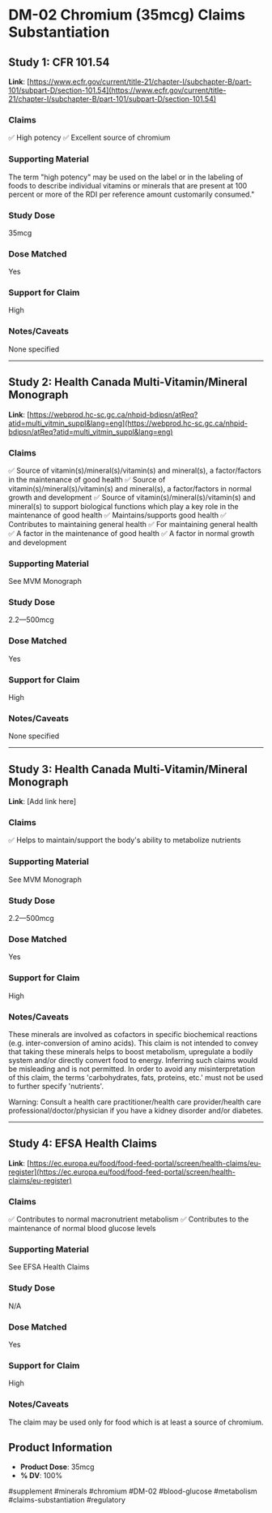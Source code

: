 # DM-02 Chromium (35mcg) Claims Substantiation

## Study 1: CFR 101.54
**Link**: [https://www.ecfr.gov/current/title-21/chapter-I/subchapter-B/part-101/subpart-D/section-101.54](https://www.ecfr.gov/current/title-21/chapter-I/subchapter-B/part-101/subpart-D/section-101.54)

### Claims
✅ High potency
✅ Excellent source of chromium

### Supporting Material
The term "high potency" may be used on the label or in the labeling of foods to describe individual vitamins or minerals that are present at 100 percent or more of the RDI per reference amount customarily consumed."

### Study Dose
35mcg

### Dose Matched
Yes

### Support for Claim
High

### Notes/Caveats
None specified

---

## Study 2: Health Canada Multi-Vitamin/Mineral Monograph
**Link**: [https://webprod.hc-sc.gc.ca/nhpid-bdipsn/atReq?atid=multi_vitmin_suppl&lang=eng](https://webprod.hc-sc.gc.ca/nhpid-bdipsn/atReq?atid=multi_vitmin_suppl&lang=eng)

### Claims
✅ Source of vitamin(s)/mineral(s)/vitamin(s) and mineral(s), a factor/factors in the maintenance of good health
✅ Source of vitamin(s)/mineral(s)/vitamin(s) and mineral(s), a factor/factors in normal growth and development
✅ Source of vitamin(s)/mineral(s)/vitamin(s) and mineral(s) to support biological functions which play a key role in the maintenance of good health
✅ Maintains/supports good health
✅ Contributes to maintaining general health
✅ For maintaining general health
✅ A factor in the maintenance of good health
✅ A factor in normal growth and development

### Supporting Material
See MVM Monograph

### Study Dose
2.2—500mcg

### Dose Matched
Yes

### Support for Claim
High

### Notes/Caveats
None specified

---

## Study 3: Health Canada Multi-Vitamin/Mineral Monograph
**Link**: [Add link here]

### Claims
✅ Helps to maintain/support the body's ability to metabolize nutrients

### Supporting Material
See MVM Monograph

### Study Dose
2.2—500mcg

### Dose Matched
Yes

### Support for Claim
High

### Notes/Caveats
These minerals are involved as cofactors in specific biochemical reactions (e.g. inter-conversion of amino acids). This claim is not intended to convey that taking these minerals helps to boost metabolism, upregulate a bodily system and/or directly convert food to energy. Inferring such claims would be misleading and is not permitted. In order to avoid any misinterpretation of this claim, the terms 'carbohydrates, fats, proteins, etc.' must not be used to further specify 'nutrients'.

Warning: Consult a health care practitioner/health care provider/health care professional/doctor/physician if you have a kidney disorder and/or diabetes.

---

## Study 4: EFSA Health Claims
**Link**: [https://ec.europa.eu/food/food-feed-portal/screen/health-claims/eu-register](https://ec.europa.eu/food/food-feed-portal/screen/health-claims/eu-register)

### Claims
✅ Contributes to normal macronutrient metabolism
✅ Contributes to the maintenance of normal blood glucose levels

### Supporting Material
See EFSA Health Claims

### Study Dose
N/A

### Dose Matched
Yes

### Support for Claim
High

### Notes/Caveats
The claim may be used only for food which is at least a source of chromium.

## Product Information
- **Product Dose**: 35mcg
- **% DV**: 100%

#supplement #minerals #chromium #DM-02 #blood-glucose #metabolism #claims-substantiation #regulatory